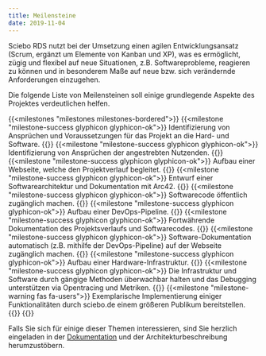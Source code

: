 ```yaml
---
title: Meilensteine
date: 2019-11-04
---
```


Sciebo RDS nutzt bei der Umsetzung einen agilen Entwicklungsansatz (Scrum, ergänzt um Elemente von Kanban und XP), was es ermöglicht, zügig und flexibel auf neue Situationen, z.B. Softwareprobleme, reagieren zu können und in besonderem Maße auf neue bzw. sich verändernde Anforderungen einzugehen.

<!--more-->

Die folgende Liste von Meilensteinen soll einige grundlegende Aspekte des Projektes verdeutlichen helfen.

{{<milestones "milestones milestones-bordered">}}
  {{<milestone "milestone-success glyphicon glyphicon-ok">}}
    Identifizierung von Ansprüchen und Voraussetzungen für das Projekt an die Hard- und Software.
  {{</milestone>}}
  {{<milestone "milestone-success glyphicon glyphicon-ok">}}
    Identifizierung von Ansprüchen der angestrebten Nutzenden.
  {{</milestone>}}
  {{<milestone "milestone-success glyphicon glyphicon-ok">}}
    Aufbau einer Webseite, welche den Projektverlauf begleitet.
  {{</milestone>}}
  {{<milestone "milestone-success glyphicon glyphicon-ok">}}
    Entwurf einer Softwarearchitektur und Dokumentation mit Arc42.
  {{</milestone>}}
  {{<milestone "milestone-success glyphicon glyphicon-ok">}}
    Softwarecode öffentlich zugänglich machen.
  {{</milestone>}}
  {{<milestone "milestone-success glyphicon glyphicon-ok">}}
    Aufbau einer DevOps-Pipeline.
  {{</milestone>}}
  {{<milestone "milestone-success glyphicon glyphicon-ok">}}
    Fortwährende Dokumentation des Projektsverlaufs und Softwarecodes.
  {{</milestone>}}
  {{<milestone "milestone-success glyphicon glyphicon-ok">}}
    Software-Dokumentation automatisch (z.B. mithilfe der DevOps-Pipeline) auf der Webseite zugänglich machen.
  {{</milestone>}}
  {{<milestone "milestone-success glyphicon glyphicon-ok">}}
    Aufbau einer Hardware-Infrastruktur.
  {{</milestone>}}
  {{<milestone "milestone-success glyphicon glyphicon-ok">}}
    Die Infrastruktur und Software durch gängige Methoden überwachbar halten und das Debugging unterstützen via Opentracing und Metriken.
  {{</milestone>}}
  {{<milestone "milestone-warning fas fa-users">}}
    Exemplarische Implementierung einiger Funktionalitäten durch sciebo.de einem größeren Publikum bereitstellen.
  {{</milestone>}}
{{</milestones>}}

Falls Sie sich für einige dieser Themen interessieren, sind Sie herzlich eingeladen in der [Dokumentation](/de/doc) und der Architekturbeschreibung herumzustöbern.
